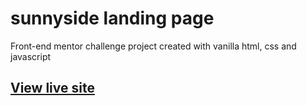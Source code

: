 # sunnyside landing page
Front-end mentor challenge
project created with vanilla html, css and javascript

## [View live site](https://david-main.github.io/sunnyside)
